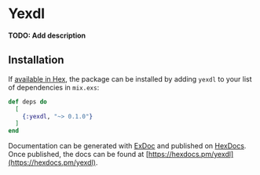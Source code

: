 # Yexdl

**TODO: Add description**

## Installation

If [available in Hex](https://hex.pm/docs/publish), the package can be installed
by adding `yexdl` to your list of dependencies in `mix.exs`:

```elixir
def deps do
  [
    {:yexdl, "~> 0.1.0"}
  ]
end
```

Documentation can be generated with [ExDoc](https://github.com/elixir-lang/ex_doc)
and published on [HexDocs](https://hexdocs.pm). Once published, the docs can
be found at [https://hexdocs.pm/yexdl](https://hexdocs.pm/yexdl).

